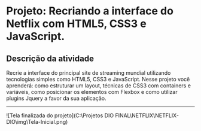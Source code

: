 # Projeto: Recriando a interface do Netflix com HTML5, CSS3 e JavaScript.



## Descrição da atividade ##

Recrie a interface do principal site de streaming mundial utilizando tecnologias simples como HTML5, CSS3 e JavaScript. Nesse projeto você aprenderá: como estruturar um layout, técnicas de CSS3 com containers e variáveis, como posicionar os elementos com Flexbox e como utilizar plugins Jquery a favor da sua aplicação.

---

![Tela finalizada do projeto](C:\Projetos DIO FINAL\NETFLIX\NETFLIX-DIO\img\Tela-Inicial.png)
